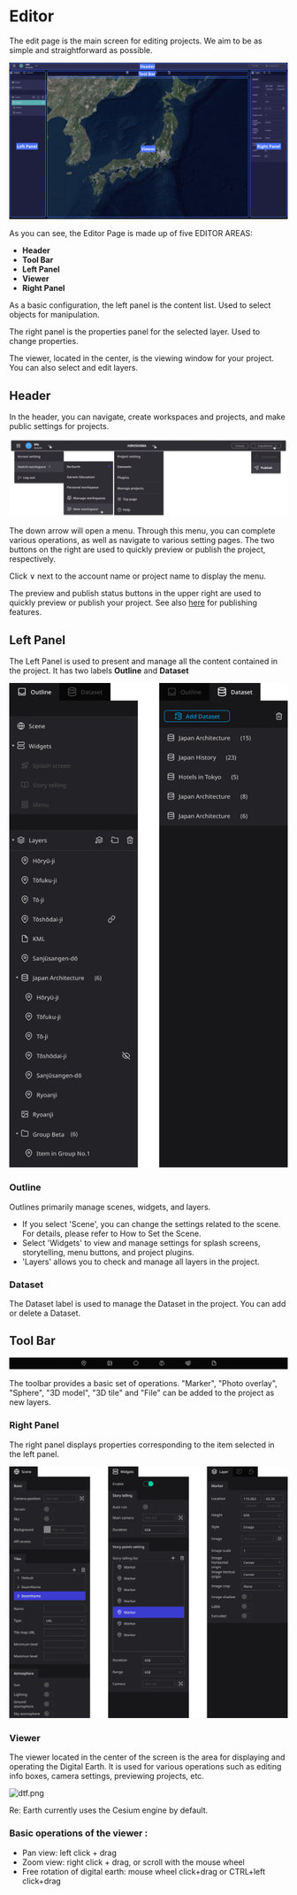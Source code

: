 # Editor

The edit page is the main screen for editing projects. We aim to be as simple and straightforward as possible.

![rt.png](Editor%20df1532479d364ec48165660794f8d1e2/rt.png)

As you can see, the Editor Page is made up of five EDITOR AREAS:

- **Header**
- **Tool Bar**
- **Left Panel**
- **Viewer**
- **Right Panel**

As a basic configuration, the left panel is the content list. Used to select objects for manipulation.

The right panel is the properties panel for the selected layer. Used to change properties.

The viewer, located in the center, is the viewing window for your project. You can also select and edit layers.

## **Header**

In the header, you can navigate, create workspaces and projects, and make public settings for projects.

![sdf.png](Editor%20df1532479d364ec48165660794f8d1e2/sdf.png)

The down arrow will open a menu. Through this menu, you can complete various operations, as well as navigate to various setting pages. The two buttons on the right are used to quickly preview or publish the project, respectively. 

Click ∨ next to the account name or project name to display the menu.

The preview and publish status buttons in the upper right are used to quickly preview or publish your project. See also [here](Publish%20Page%206dfb01ed7e22445a908620899235d569.md) for publishing features.

## **Left Panel[](https://docs.reearth.io/user-manual/getting-started/understanding-reearth-ui/editor#left-panel)**

The Left Panel is used to present and manage all the content contained in the project. It has two labels **Outline** and **Dataset**

![as.png](Editor%20df1532479d364ec48165660794f8d1e2/as.png)

### **Outline**

Outlines primarily manage scenes, widgets, and layers.

 - If you select 'Scene', you can change the settings related to the scene. For details, please refer to How to Set the Scene.
 - Select 'Widgets' to view and manage settings for splash screens, storytelling, menu buttons, and project plugins.
 - 'Layers' allows you to check and manage all layers in the project.

### **Dataset**

 The Dataset label is used to manage the Dataset in the project. You can add or delete a Dataset. 

## **Tool Bar[](https://docs.reearth.io/user-manual/getting-started/understanding-reearth-ui/editor#tool-bar)**

![2023-02-25_01h44_47.png](Editor%20df1532479d364ec48165660794f8d1e2/2023-02-25_01h44_47.png)

The toolbar provides a basic set of operations. "Marker", "Photo overlay", "Sphere", "3D model", "3D tile" and "File" can be added to the project as new layers.

### **Right Panel**

The right panel displays properties corresponding to the item selected in the left panel.

![wer.png](Editor%20df1532479d364ec48165660794f8d1e2/wer.png)

### **Viewer**

The viewer located in the center of the screen is the area for displaying and operating the Digital Earth. It is used for various operations such as editing info boxes, camera settings, previewing projects, etc.

![dtf.png](Editor%20df1532479d364ec48165660794f8d1e2/dtf.png)

Re: Earth currently uses the Cesium engine by default.

### Basic operations of the viewer :

- Pan view: left click + drag
- Zoom view: right click + drag, or scroll with the mouse wheel
- Free rotation of digital earth: mouse wheel click+drag or CTRL+left click+drag
    
